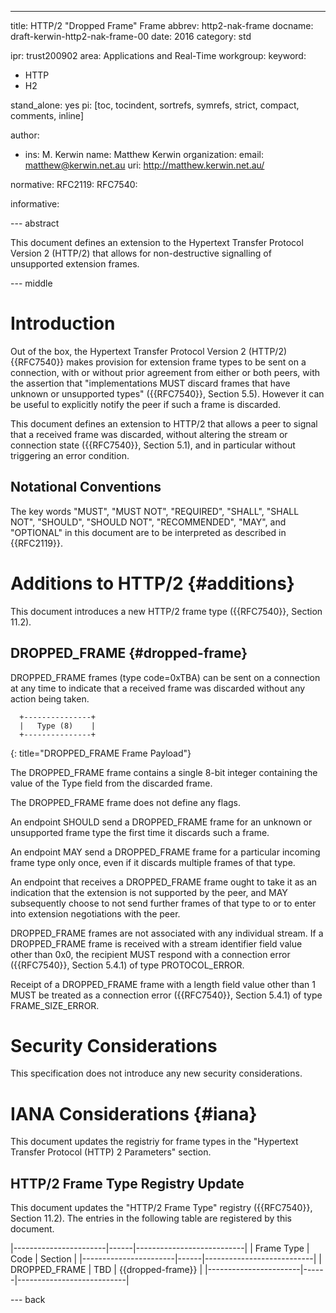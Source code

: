 ---
title: HTTP/2 "Dropped Frame" Frame
abbrev: http2-nak-frame
docname: draft-kerwin-http2-nak-frame-00
date: 2016
category: std

ipr: trust200902
area: Applications and Real-Time
workgroup: 
keyword:
 - HTTP
 - H2

stand_alone: yes
pi: [toc, tocindent, sortrefs, symrefs, strict, compact, comments, inline]

author:
 - ins: M. Kerwin
   name: Matthew Kerwin
   organization: 
   email: matthew@kerwin.net.au
   uri: http://matthew.kerwin.net.au/

normative:
  RFC2119:
  RFC7540:

informative:


--- abstract

This document defines an extension to the Hypertext Transfer Protocol Version 2 (HTTP/2) that
allows for non-destructive signalling of unsupported extension frames.

--- middle

# Introduction

Out of the box, the Hypertext Transfer Protocol Version 2 (HTTP/2) {{RFC7540}} makes provision for
extension frame types to be sent on a connection, with or without prior agreement from either or
both peers, with the assertion that "implementations MUST discard frames that have unknown or
unsupported types" ({{RFC7540}}, Section 5.5).  However it can be useful to explicitly notify the
peer if such a frame is discarded.

This document defines an extension to HTTP/2 that allows a peer to signal that a received frame
was discarded, without altering the stream or connection state ({{RFC7540}}, Section 5.1), and in
particular without triggering an error condition.


## Notational Conventions

The key words "MUST", "MUST NOT", "REQUIRED", "SHALL", "SHALL NOT",
"SHOULD", "SHOULD NOT", "RECOMMENDED", "MAY", and "OPTIONAL" in this
document are to be interpreted as described in {{RFC2119}}.

# Additions to HTTP/2 {#additions}

This document introduces a new HTTP/2 frame type ({{RFC7540}}, Section 11.2).


## DROPPED\_FRAME {#dropped-frame}

DROPPED\_FRAME frames (type code=0xTBA) can be sent on a connection at any time <!-- FIXME --> to
indicate that a received frame was discarded without any action being taken.

~~~~~~~~~~
  +---------------+
  |   Type (8)    |
  +---------------+
~~~~~~~~~~
{: title="DROPPED_FRAME Frame Payload"}

The DROPPED\_FRAME frame contains a single 8-bit integer containing the value of the Type field
from the discarded frame.

The DROPPED\_FRAME frame does not define any flags.

An endpoint SHOULD send a DROPPED\_FRAME frame for an unknown or unsupported frame type the first
time it discards such a frame.

An endpoint MAY send a DROPPED\_FRAME frame for a particular incoming frame type only once, even
if it discards multiple frames of that type.

An endpoint that receives a DROPPED\_FRAME frame ought to take it as an indication that the
extension is not supported by the peer, and MAY subsequently choose to not send further frames of
that type to or to enter into extension negotiations with the peer.

DROPPED\_FRAME frames are not associated with any individual stream.  If a DROPPED\_FRAME frame is
received with a stream identifier field value other than 0x0, the recipient MUST respond with a
connection error ({{RFC7540}}, Section 5.4.1) of type PROTOCOL\_ERROR.

Receipt of a DROPPED\_FRAME frame with a length field value other than 1 MUST be treated as a
connection error ({{RFC7540}}, Section 5.4.1) of type FRAME\_SIZE\_ERROR.

<!--

TODO:

 * warn MUXers about forwarding/coalescing extensions
 * mention the error detection capability

-->

# Security Considerations

<!-- FIXME -->
This specification does not introduce any new security considerations.

# IANA Considerations  {#iana}

This document updates the registriy for frame types in the "Hypertext Transfer Protocol (HTTP) 2
Parameters" section.


## HTTP/2 Frame Type Registry Update

This document updates the "HTTP/2 Frame Type" registry ({{RFC7540}}, Section 11.2).  The entries
in the following table are registered by this document.

 |-----------------------|------|---------------------------|
 | Frame Type            | Code | Section                   |
 |-----------------------|------|---------------------------|
 | DROPPED\_FRAME        | TBD  | {{dropped-frame}}         |
 |-----------------------|------|---------------------------|


--- back
